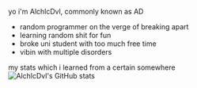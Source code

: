 yo i'm AlchlcDvl, commonly known as AD
- random programmer on the verge of breaking apart
- learning random shit for fun
- broke uni student with too much free time
- vibin with multiple disorders

my stats which i learned from a certain somewhere\
![AlchlcDvl's GitHub stats](https://github-readme-stats.vercel.app/api?username=AlchlcDvl&show_icons=true&theme=dark)
